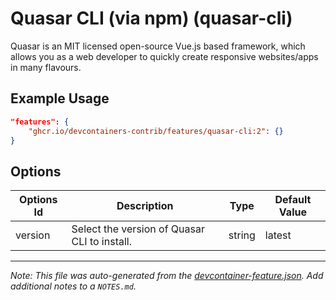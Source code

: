 
# Quasar CLI (via npm) (quasar-cli)

Quasar is an MIT licensed open-source Vue.js based framework, which allows you as a web developer to quickly create responsive websites/apps in many flavours.

## Example Usage

```json
"features": {
    "ghcr.io/devcontainers-contrib/features/quasar-cli:2": {}
}
```

## Options

| Options Id | Description | Type | Default Value |
|-----|-----|-----|-----|
| version | Select the version of Quasar CLI to install. | string | latest |



---

_Note: This file was auto-generated from the [devcontainer-feature.json](https://github.com/devcontainers-contrib/features/blob/main/src/quasar-cli/devcontainer-feature.json).  Add additional notes to a `NOTES.md`._

